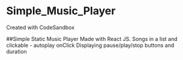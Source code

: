 # Simple_Music_Player
Created with CodeSandbox

##Simple Static Music Player Made with React JS. 
Songs in a list and clickable - autoplay onClick
Displaying pause/play/stop buttons and duration
